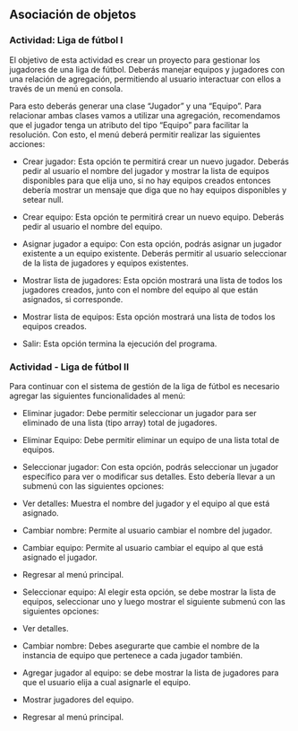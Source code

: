 ## Asociación de objetos

### Actividad: Liga de fútbol I

El objetivo de esta actividad es crear un proyecto para  gestionar los jugadores de una liga de fútbol. Deberás manejar equipos y jugadores con una relación de agregación, permitiendo al usuario interactuar con ellos a través de un menú en consola.

Para esto deberás generar una clase “Jugador” y una “Equipo”. Para relacionar ambas clases vamos a utilizar una agregación, recomendamos que el jugador tenga un atributo del tipo “Equipo” para facilitar la resolución. Con esto, el menú deberá permitir realizar las siguientes acciones: 

- Crear jugador: Esta opción te permitirá crear un nuevo jugador. Deberás pedir al usuario el nombre del jugador y mostrar la lista de equipos disponibles para que elija uno, si no hay equipos creados entonces debería mostrar un mensaje que diga que no hay equipos disponibles y setear null.

- Crear equipo: Esta opción te permitirá crear un nuevo equipo. Deberás pedir al usuario el nombre del equipo.

- Asignar jugador a equipo: Con esta opción, podrás asignar un jugador existente a un equipo existente. Deberás permitir al usuario seleccionar de la lista de jugadores y equipos existentes.

- Mostrar lista de jugadores: Esta opción mostrará una lista de todos los jugadores creados, junto con el nombre del equipo al que están asignados, si corresponde.

- Mostrar lista de equipos: Esta opción mostrará una lista de todos los equipos creados.

- Salir: Esta opción termina la ejecución del programa.

### Actividad - Liga de fútbol II

Para continuar con el sistema de gestión de la liga de fútbol es necesario agregar las siguientes funcionalidades al menú: 

- Eliminar jugador:  Debe permitir seleccionar un jugador para ser eliminado de una lista (tipo array) total de jugadores.

- Eliminar Equipo:  Debe permitir eliminar un equipo de una lista total de equipos.

- Seleccionar jugador: Con esta opción, podrás seleccionar un jugador específico para ver o modificar sus detalles. Esto debería llevar a un submenú con las siguientes opciones:

- Ver detalles: Muestra el nombre del jugador y el equipo al que está asignado.

- Cambiar nombre: Permite al usuario cambiar el nombre del jugador.

- Cambiar equipo: Permite al usuario cambiar el equipo al que está asignado el jugador.

- Regresar al menú principal.

- Seleccionar equipo: Al elegir esta opción, se debe mostrar la lista de equipos, seleccionar uno y luego mostrar el siguiente submenú con las siguientes opciones:

- Ver detalles.

- Cambiar nombre: Debes asegurarte que cambie el nombre de la instancia de equipo que pertenece a cada jugador también.

- Agregar jugador al equipo: se debe mostrar la lista de jugadores para que el usuario elija a cual asignarle el equipo.

- Mostrar jugadores del equipo.

- Regresar al menú principal.
